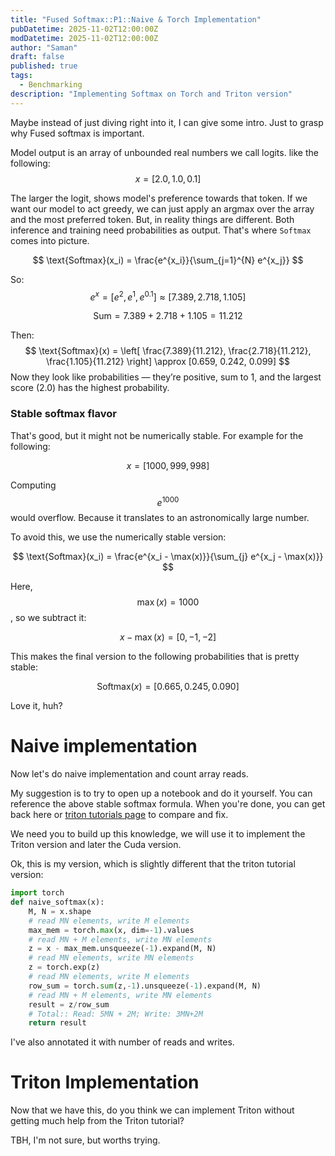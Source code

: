 ```yaml
---
title: "Fused Softmax::P1::Naive & Torch Implementation"
pubDatetime: 2025-11-02T12:00:00Z
modDatetime: 2025-11-02T12:00:00Z
author: "Saman"
draft: false
published: true
tags:
  - Benchmarking
description: "Implementing Softmax on Torch and Triton version"
---
```


Maybe instead of just diving right into it, I can give some intro. Just to grasp why Fused softmax is important.

Model output is an array of unbounded real numbers we call logits. like the following:
$$
x=[2.0,1.0,0.1]
$$

The larger the logit, shows model's preference towards that token. If we want our model to act greedy, we can just apply an argmax over the array and the most preferred token. But, in reality things are different. Both inference and training need probabilities as output. That's where `Softmax` comes into picture.

$$
\text{Softmax}(x_i) = \frac{e^{x_i}}{\sum_{j=1}^{N} e^{x_j}}
$$

So:
$$
e^{x} = [e^2, e^1, e^{0.1}] \approx [7.389, 2.718, 1.105]
$$

$$
\text{Sum} = 7.389 + 2.718 + 1.105 = 11.212
$$

Then:
$$
\text{Softmax}(x) = 
\left[
\frac{7.389}{11.212},
\frac{2.718}{11.212},
\frac{1.105}{11.212}
\right]
\approx [0.659, 0.242, 0.099]
$$
Now they look like probabilities — they’re positive, sum to 1, and the largest score (2.0) has the highest probability.

### Stable softmax flavor

That's good, but it might not be numerically stable. For example for the following:

$$
x = [1000, 999, 998]
$$

Computing $$ e^{1000} $$ would overflow. Because it translates to an astronomically large number.

To avoid this, we use the numerically stable version:

$$
\text{Softmax}(x_i) = \frac{e^{x_i - \max(x)}}{\sum_{j} e^{x_j - \max(x)}}
$$

Here, $$ \max(x) = 1000 $$, so we subtract it:

$$
x - \max(x) = [0, -1, -2]
$$

This makes the final version to the following probabilities that is pretty stable:

$$
\text{Softmax}(x) = [0.665, 0.245, 0.090]
$$

Love it, huh?

# Naive implementation

Now let's do naive implementation and count array reads.

My suggestion is to try to open up a notebook and do it yourself. You can reference the above stable softmax formula. When you're done, you can get back here or [triton tutorials page](https://triton-lang.org/main/getting-started/tutorials/02-fused-softmax.html#motivations) to compare and fix.

We need you to build up this knowledge, we will use it to implement the Triton version and later the Cuda version.

Ok, this is my version, which is slightly different that the triton tutorial version:

```python
import torch
def naive_softmax(x):
    M, N = x.shape
    # read MN elements, write M elements
    max_mem = torch.max(x, dim=-1).values
    # read MN + M elements, write MN elements
    z = x - max_mem.unsqueeze(-1).expand(M, N)
    # read MN elements, write MN elements
    z = torch.exp(z)
    # read MN elements, write M elements
    row_sum = torch.sum(z,-1).unsqueeze(-1).expand(M, N)
    # read MN + M elements, write MN elements
    result = z/row_sum
    # Total:: Read: 5MN + 2M; Write: 3MN+2M
    return result
```

I've also annotated it with number of reads and writes.

# Triton Implementation
Now that we have this, do you think we can implement Triton without getting much help from the Triton tutorial?

TBH, I'm not sure, but worths trying.